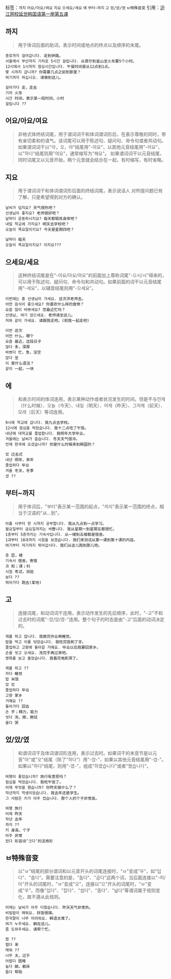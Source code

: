 标签：`까지` `어요/아요/여요` `지요` `으세요/세요` `에` `부터~까지` `고` `었/았/였` `ㅂ特殊音变`
引用：[沪江网校延世韩国语第一册第五课](https://kr.hujiang.com/new/p745133/)

## 까지
> 用于体词后面的助词，表示时间或地点的终点以及顺序的末尾。
```
종로까지 걸어갑니다. 走到钟路。
서울에서 부산까지 기차로 5시간 걸립니다. 从首尔到釜山坐火车要5个小时。
12시에서 1시까지 점심시간입니다. 午餐时间是从12点到1点。
몇 시까지 갑니까? 你需要几点之前到那里？
여기까지 하십시오. 请做到这儿。
```
```
걸어가다 走，走去
기차 火车
시간 时间，表示某一段时间，小时
걸립니다 ??
```

## 어요/아요/여요
> 非格式体终结词尾，用于谓词词干和体词谓词形后，在表示尊敬的同时，带有亲切柔和的语气。该词尾可以用于陈述句、疑问句、命令句或者共动句。
如果谓词词干以"아，오，야"结尾用"-아요"，以其他元音结尾用"-어요"，以"하다"结尾则用"여요"，通常缩写为"해요"。
如果谓词词干以元音结尾，同时词尾又以元音开始，两个元音就会结合在一起，有时缩写，有时省略。

## 지요
> 用于谓词词干和体词谓词形后面的终结词尾，表示说话人 对所提问题已有了解，只是希望得到对方的确认。
```
날씨가 덥지요? 天气很热吧？
선생님이 좋지요? 老师很好吧？
날마다 운동하시지요? 每天都锻炼身体吧？
내일 학교에 가지요? 明天去学校吧？
오늘이 목요일이지요? 今天是星期四吧？
```
```
날마다 每天
오늘이 목요일이지요? 이지요???
```

## 으세요/세요
> 这种终结词尾是在"-어요/아요/여요"的前面加上尊称词尾"-으시/시"得来的，可以用于陈述句、疑问句、命令句和共动句。如果前面的词干以元音结尾用"-세요"，以辅音结尾则用"-으세요"。
```
이번에는 홍 선생님이 가세요. 这次洪老师去。
어떤 음식이 좋으세요? 你喜欢什么样的食物？
요즘 많이 바쁘세요? 您最近忙吗？
선생님, 여기 앉으세요. 老师请坐这儿。
저와 같이 가세요. 请跟我走吧。(和我一起走吧)
```
```
이번 这次
어떤 什么，哪个
요즘 最近，这段日子
많다 多，深厚
바쁘다 忙，急，没空
앉다 坐
이 是什么语法？
같이 一起，一块
```

## 에
> 和表示时间的体词连用，表示某种动作或者状况发生的时间。但是不与언제（什么时候）、오늘（今天）、내일（明天）、어제（昨天）、그저께（前天）、모레（后天）等词连用。
```
9시에 학교에 갑니다. 我九点去学校。
12시에 점심을 먹었습니다. 我十二点吃了午饭。
내년에 대학교를 졸업합니다. 我明年大学毕业。
겨울에는 날씨가 춥습니다. 冬天天气很冷。
언제 한국에 오셨습니까? 你是什么时候来到韩国的？
```

```
었 过去式
내년 明年，来年
졸업하다 毕业
겨울 冬天，冬季
셨 ??
```

## 부터~까지
> 用于体词后，"부터"表示某一范围的起点，"까지"表示某一范围的终点，相当于汉语的"从…到"。
```
아홉 시부터 한 시까지 공부합니다. 我从九点到一点学习。
월요일부터 금요일까지는 바쁩니다. 我从星期一到星期五都很忙。
1층부터 5층까지는 기숙사입니다. 从一楼到五楼都是宿舍。
1과부터 10과까지 시험을 보겠습니다. 我们来测试从第一课到第十课的内容。
여기부터 저기까지 뛰어갑시다. 我们从这儿跑到那儿吧。
```

```
층 层，楼
기숙사 宿舍，寄宿
과 和；课；科
시험 考试，测验
보다 ??
뛰어가다 跑去(某地)
```

## 고
> 连接词尾，和动词词干连用，表示动作发生的先后顺序，此时，"-고"不和过去时的词尾"-었/았/였-"连用。整个句子的时态是由"-고"后面的动词决定的。
```
제를 하고 잡니다. 我做完作业再睡觉。
밥을 먹고 이를 닦았습니다. 我吃完饭刷了牙。
졸업하고 고향에 돌아갈 거예요. 毕业以后我要回家乡。
손을 씻고 오세요. 洗完手再过来吧。
영화를 보고 울었습니다. 我看完电影哭了。
```

```
제를 하고 ??
자다 睡觉
밥 米饭
았 었
졸업하다 毕业
고향 家乡
거예요 ??
돌아가다 回去
손 手；精力，能力
씻다 洗，擦，擦拭
울다 哭
```

## 었/았/였
> 和谓词词干及体词谓词形连用，表示过去时。如果词干的末音节是以元音"아"或"오"结尾（除了"하다"）用"-았-"，如果以其他元音结尾用"-었-"。如果以"하다"结尾，则用"-였-"，组成"하였습니다"或者"했습니다"。
```
여행이 좋았습니까? 旅行有意思吗？
점심을 먹었습니다. 我吃午饭了。
어제 무엇을 했습니까? 你昨天做什么了？
작년까지 학생이었습니다. 我去年还是学生。
그 사람은 키가 아주 컸습니다. 那个人的个子非常高。
```

```
여행 旅行
어제 昨天
작년 去年
까지 ??
키 身高，个子
아주 非常
컸다 形容词‘크다’的活用形
```

## ㅂ特殊音变
> 以"ㅂ"结尾的部分谓词和以元音开头的词尾连接时，"ㅂ"变成"우"，如"덥다"、"춥다"。需要注意的是，"돕다"、"곱다"这两个词，当后面连接以"-어/아"开头的词尾时，"ㅂ"变成"오"，连接以"으"开头的词尾时，"ㅂ"变成"우"。而像"입다"、"잡다"、"씹다"、"좁다"、"넓다"等谓词属于规则变化，故不遵从此规则。
```
어제는 날씨가 아주 더웠습니다. 昨天天气非常热。
비빔밥이 매워요. 拌饭很辣。
한국말이 너무 어려워요. 韩语太难了。
여기 누우세요. 躺在这儿。
좀 도와주세요. 请帮个忙。
```

```
웠 ??
맵다 来
매워 ??
너무 太，过于
어렵다 困难
눕다 躺，躺床
돕다 帮助
```

